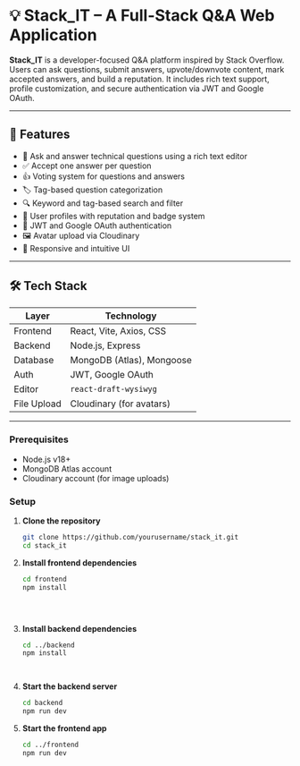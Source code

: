 # 💡 Stack_IT – A Full-Stack Q&A Web Application

**Stack_IT** is a developer-focused Q&A platform inspired by Stack Overflow. Users can ask questions, submit answers, upvote/downvote content, mark accepted answers, and build a reputation. It includes rich text support, profile customization, and secure authentication via JWT and Google OAuth.

---

## 🚀 Features

- 📝 Ask and answer technical questions using a rich text editor
- ✅ Accept one answer per question
- 👍 Voting system for questions and answers
- 🏷️ Tag-based question categorization
- 🔍 Keyword and tag-based search and filter
- 👤 User profiles with reputation and badge system
- 🔐 JWT and Google OAuth authentication
- 🖼️ Avatar upload via Cloudinary
- 🧠 Responsive and intuitive UI

---

## 🛠️ Tech Stack

| Layer      | Technology                     |
|------------|---------------------------------|
| Frontend   | React, Vite, Axios, CSS         |
| Backend    | Node.js, Express                |
| Database   | MongoDB (Atlas), Mongoose       |
| Auth       | JWT, Google OAuth               |
| Editor     | `react-draft-wysiwyg`           |
| File Upload| Cloudinary (for avatars)        |

---

### Prerequisites

- Node.js v18+
- MongoDB Atlas account
- Cloudinary account (for image uploads)

### Setup

1. **Clone the repository**
   ```bash
   git clone https://github.com/yourusername/stack_it.git
   cd stack_it

2. **Install frontend dependencies**
   ```bash
   cd frontend
   npm install


  
3. **Install backend dependencies**
   ```bash
   cd ../backend
   npm install

  
4. **Start the backend server**
   ```bash
   cd backend
   npm run dev

5. **Start the frontend app**
   ```bash
   cd ../frontend
   npm run dev
